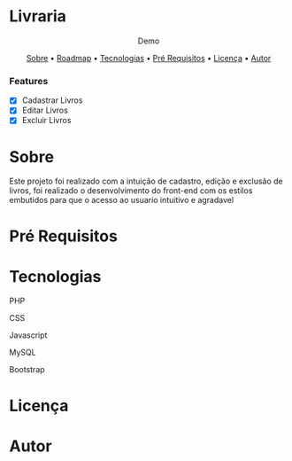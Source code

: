 # Livraria

<p align="center">Demo</p>

<p align="center">
<a href="#sobre">Sobre</a> •
<a href="#roadmap">Roadmap</a> •
<a href="#tecnologias">Tecnologias</a> •
<a href="#pre-requisitos">Pré Requisitos</a> •
<a href="#licenc-a">Licença</a> •
<a href="#autor">Autor</a>
</p>

### Features

-[x] Cadastrar Livros
-[x] Editar Livros
-[x] Excluir Livros
# Sobre

<p>
Este projeto foi realizado com a intuição de cadastro, edição e exclusão de livros, foi realizado o desenvolvimento do front-end com os estilos embutidos para que o acesso ao usuario intuitivo e agradavel
</p>

# Pré Requisitos

# Tecnologias

<p>PHP</p>
<p>CSS</p>
<p>Javascript</p>
<p>MySQL</p>
<p>Bootstrap</p>

# Licença

# Autor
